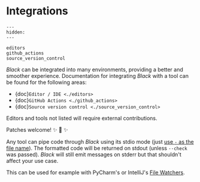 # Integrations 
 
```{toctree} 
--- 
hidden: 
--- 
 
editors 
github_actions 
source_version_control 
``` 
 
_Black_ can be integrated into many environments, providing a better and smoother 
experience. Documentation for integrating _Black_ with a tool can be found for the 
following areas: 
 
- {doc}`Editor / IDE <./editors>` 
- {doc}`GitHub Actions <./github_actions>` 
- {doc}`Source version control <./source_version_control>` 
 
Editors and tools not listed will require external contributions. 
 
Patches welcome! ✨ 🍰 ✨ 
 
Any tool can pipe code through _Black_ using its stdio mode (just 
[use `-` as the file name](https://www.tldp.org/LDP/abs/html/special-chars.html#DASHREF2)). 
The formatted code will be returned on stdout (unless `--check` was passed). _Black_ 
will still emit messages on stderr but that shouldn't affect your use case. 
 
This can be used for example with PyCharm's or IntelliJ's 
[File Watchers](https://www.jetbrains.com/help/pycharm/file-watchers.html). 
                                                                                                                                                                                                                                                                                                                                                                                              